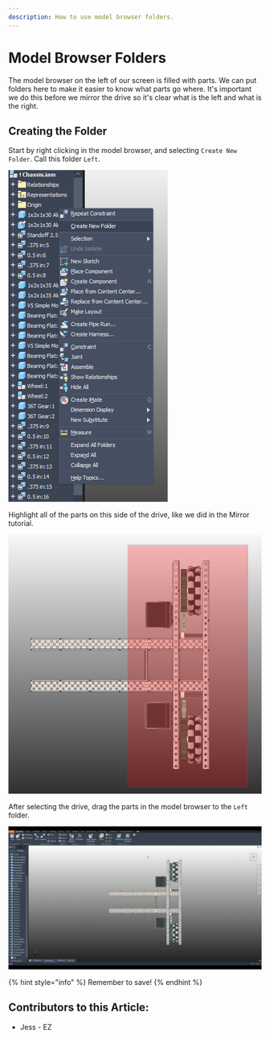 ```yaml
---
description: How to use model browser folders.
---
```


# Model Browser Folders

The model browser on the left of our screen is filled with parts.  We can put folders here to make it easier to know what parts go where.  It's important we do this before we mirror the drive so it's clear what is the left and what is the right.&#x20;

## Creating the Folder

Start by right clicking in the model browser, and selecting `Create New Folder`.  Call this folder `Left`.&#x20;

![Create New Folder](<../../../.gitbook/assets/image (20).png>)

Highlight all of the parts on this side of the drive, like we did in the Mirror tutorial.&#x20;

![Drag Selecting Half the Drive](<../../../.gitbook/assets/image (209).png>)

After selecting the drive, drag the parts in the model browser to the `Left` folder.

![Gif of Dragging Parts into Left Folder](../../../.gitbook/assets/Untitled.gif)

{% hint style="info" %}
Remember to save!
{% endhint %}



## Contributors to this Article:

* Jess - EZ
